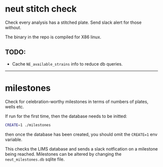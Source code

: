 # neut stitch check

Check every analysis has a stitched plate. Send slack alert for those without.

The binary in the repo is compiled for X86 linux.

## TODO:
- Cache `NE_available_strains` info to reduce db queries.

-------------


# milestones

Check for celebration-worthy milestones in terms of numbers of plates, wells
etc.

If run for the first time, then the database needs to be initted:

```bash
CREATE=1 ./milestones
```

then once the database has been created, you should omit the `CREATE=1` env
variable.

This checks the LIMS database and sends a slack notfication on a milestone
being reached. Milestones can be altered by changing the `neut_milestones.db`
sqlite file.
